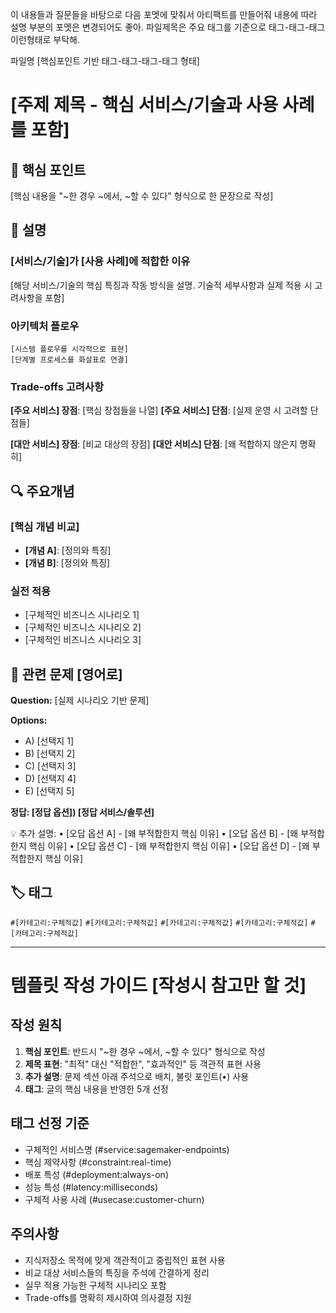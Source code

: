 이 내용들과 질문들을 바탕으로 다음 포멧에 맞춰서 아티팩트를 만들어줘
내용에 따라 설명 부분의 포멧은 변경되어도 좋아. 파일제목은 주요 태그를 기준으로 태그-태그-태그 이런형태로 부탁해.

파일명 [핵심포인트 기반 태그-태그-태그-태그 형태]
# [주제 제목 - 핵심 서비스/기술과 사용 사례를 포함]

## 🎯 핵심 포인트
[핵심 내용을 "~한 경우 ~에서, ~할 수 있다" 형식으로 한 문장으로 작성]

## 📝 설명

### [서비스/기술]가 [사용 사례]에 적합한 이유
[해당 서비스/기술의 핵심 특징과 작동 방식을 설명. 기술적 세부사항과 실제 적용 시 고려사항을 포함]

### 아키텍처 플로우
```
[시스템 플로우를 시각적으로 표현]
[단계별 프로세스를 화살표로 연결]
```

### Trade-offs 고려사항
**[주요 서비스] 장점**: [핵심 장점들을 나열]
**[주요 서비스] 단점**: [실제 운영 시 고려할 단점들]

**[대안 서비스] 장점**: [비교 대상의 장점]
**[대안 서비스] 단점**: [왜 적합하지 않은지 명확히]

## 🔍 주요개념

### [핵심 개념 비교]
- **[개념 A]**: [정의와 특징]
- **[개념 B]**: [정의와 특징]

### 실전 적용
- [구체적인 비즈니스 시나리오 1]
- [구체적인 비즈니스 시나리오 2]
- [구체적인 비즈니스 시나리오 3]

## 📝 관련 문제 [영어로]

**Question:** [실제 시나리오 기반 문제]

**Options:**
- A) [선택지 1]
- B) [선택지 2]
- C) [선택지 3]
- D) [선택지 4]
- E) [선택지 5]

**정답: [정답 옵션]) [정답 서비스/솔루션]**


💡 추가 설명:
• [오답 옵션 A] - [왜 부적합한지 핵심 이유]
• [오답 옵션 B] - [왜 부적합한지 핵심 이유]
• [오답 옵션 C] - [왜 부적합한지 핵심 이유]
• [오답 옵션 D] - [왜 부적합한지 핵심 이유]


## 🏷️ 태그
`#[카테고리:구체적값]` `#[카테고리:구체적값]` `#[카테고리:구체적값]` `#[카테고리:구체적값]` `#[카테고리:구체적값]`

---

# 템플릿 작성 가이드 [작성시 참고만 할 것]

## 작성 원칙
1. **핵심 포인트**: 반드시 "~한 경우 ~에서, ~할 수 있다" 형식으로 작성
2. **제목 표현**: "최적" 대신 "적합한", "효과적인" 등 객관적 표현 사용
3. **추가 설명**: 문제 섹션 아래 주석으로 배치, 불릿 포인트(•) 사용
4. **태그**: 글의 핵심 내용을 반영한 5개 선정

## 태그 선정 기준
- 구체적인 서비스명 (#service:sagemaker-endpoints)
- 핵심 제약사항 (#constraint:real-time)
- 배포 특성 (#deployment:always-on)
- 성능 특성 (#latency:milliseconds)
- 구체적 사용 사례 (#usecase:customer-churn)

## 주의사항
- 지식저장소 목적에 맞게 객관적이고 중립적인 표현 사용
- 비교 대상 서비스들의 특징을 주석에 간결하게 정리
- 실무 적용 가능한 구체적 시나리오 포함
- Trade-offs를 명확히 제시하여 의사결정 지원